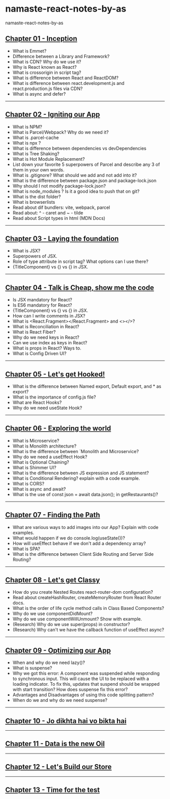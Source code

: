 # namaste-react-notes-by-as
namaste-react-notes-by-as

## [Chapter 01 - Inception]()
- What is Emmet?
- Difference between a Library and Framework?
- What is CDN? Why do we use it?
- Why is React known as React?
- What is crossorigin in script tag?
- What is difference between React and ReactDOM?
- What is difference between react.development.js and react.production.js files via CDN?
- What is async and defer?

---

## [Chapter 02 - Igniting our App]()
- What is NPM?
- What is Parcel/Webpack? Why do we need it?
- What is .parcel-cache
- What is npx ?
- What is difference between dependencies vs devDependencies
- What is Tree Shaking?
- What is Hot Module Replacement?
- List down your favorite 5 superpowers of Parcel and describe any 3 of them in your own words.
- What is .gitignore? What should we add and not add into it?
- What is the difference between package.json and package-lock.json
- Why should I not modify package-lock.json?
- What is node_modules ? Is it a good idea to push that on git?
- What is the dist folder?
- What is browserlists
- Read about dif bundlers: vite, webpack, parcel
- Read about: ^ - caret and ~ - tilde
- Read about Script types in html (MDN Docs)

---

## [Chapter 03 - Laying the foundation]()
- What is JSX?
- Superpowers of JSX.
- Role of type attribute in script tag? What options can I use there?
- {TitleComponent} vs {<TitleComponent/>} vs {<TitleComponent></TitleComponent>} in JSX.

---

## [Chapter 04 - Talk is Cheap, show me the code]()
- Is JSX mandatory for React?
- Is ES6 mandatory for React?
- {TitleComponent} vs {<TitleComponent/>} vs {<TitleComponent></TitleComponent>} in JSX.
- How can I write comments in JSX?
- What is <React.Fragment></React.Fragment> and <></>?
- What is Reconciliation in React?
- What is React Fiber?
- Why do we need keys in React?
- Can we use index as keys in React?
- What is props in React? Ways to.
- What is Config Driven UI?

---

## [Chapter 05 - Let's get Hooked!]()
- What is the difference between Named export, Default export, and * as export?
- What is the importance of config.js file?
- What are React Hooks?
- Why do we need useState Hook?

---

## [Chapter 06 - Exploring the world]()
- What is Microservice?
- What is Monolith architecture?
- What is the difference between `Monolith and Microservice?
- Why do we need a useEffect Hook?
- What is Optional Chaining?
- What is Shimmer UI?
- What is the difference between JS expression and JS statement?
- What is Conditional Rendering? explain with a code example.
- What is CORS?
- What is async and await?
- What is the use of const json = await data.json(); in getRestaurants()?

---

## [Chapter 07 - Finding the Path]()
- What are various ways to add images into our App? Explain with code examples.
- What would happen if we do console.log(useState())?
- How will useEffect behave if we don't add a dependency array?
- What is SPA?
- What is the difference between Client Side Routing and Server Side Routing?

---

## [Chapter 08 - Let's get Classy]()
- How do you create Nested Routes react-router-dom configuration?
- Read about createHashRouter, createMemoryRouter from React Router docs.
- What is the order of life cycle method calls in Class Based Components?
- Why do we use componentDidMount?
- Why do we use componentWillUnmount? Show with example.
- (Research) Why do we use super(props) in constructor?
- (Research) Why can't we have the callback function of useEffect async?

---

## [Chapter 09 - Optimizing our App]()
- When and why do we need lazy()?
- What is suspense?
- Why we got this error: A component was suspended while responding to synchronous input. This will cause the UI to be replaced with a loading indicator. To fix this, updates that suspend should be wrapped with start transition? How does suspense fix this error?
- Advantages and Disadvantages of using this code splitting pattern?
- When do we and why do we need suspense?

---

## [Chapter 10 - Jo dikhta hai vo bikta hai]()

---

## [Chapter 11 - Data is the new Oil]()

---

## [Chapter 12 - Let's Build our Store]()

---

## [Chapter 13 - Time for the test]()
